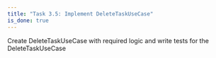 ```yaml
---
title: "Task 3.5: Implement DeleteTaskUseCase"
is_done: true
---
```


Create DeleteTaskUseCase with required logic and write tests for the DeleteTaskUseCase
